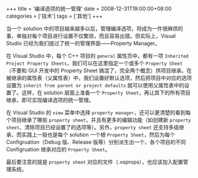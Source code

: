 +++
title = '编译选项的统一管理'
date = 2008-12-31T19:00:00+08:00
categories = ['技术']
tags = ['其他']
+++

当一个 solution 中的项目越来越多以后，管理编译选项，将成为一件很麻烦的事，单独对每个项目进行设置不仅繁琐，而且容易出错。但实际上，Visual Studio 已经为我们提过了统一的管理界面——Property Manager。

在 Visual Studio 中，每个 C++ 项目的 `general` 属性页中，都有一项 `Inherited Project Property Sheets`，我们可以在这里指定一个或多个 `Property Sheet`（不要和 GUI 开发中的 Property Sheet 搞混了，完全两个概念）供项目继承。在被继承的属性表（父属性表）中，我们设置好默认选项，然后把项目中对应的选项设置为 `inherit from parent or project defaults` 就可以使用父属性表中的设置了。这样，在 solution 层面上准备一个 `Property Sheet`，再让其下的所有项目继承，即可实现编译选项的统一管理。

在 Visual Studio 的 `view` 菜单中选择 `property manager`，还可以更清楚的看到每个项目继承了哪些 `property sheet`，并且有更多的编辑功能（如创建新 `property sheet`、清除项目已经设置了的选项等）。另外，`property sheet` 还支持多级继承，而实践上一般也是每个 solution 一个根 `Property Sheet`，然后为每个 Configruation（Debug 版、Release 版等）分别派生出一个，各个项目的不同 Configruation 继承对应的 `Property Sheet`。

最后要注意的就是 `property sheet` 对应的文件（.vsprops），也应该加入配置管理系统。

